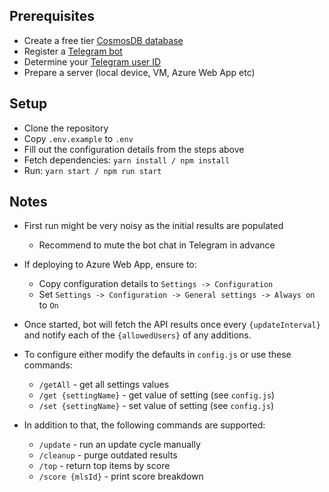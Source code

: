 ## Prerequisites

* Create a free tier [CosmosDB database](https://azure.microsoft.com/en-us/try/cosmosdb/)
* Register a [Telegram bot](https://t.me/botfather)
* Determine your [Telegram user ID](https://t.me/getmyid_bot)
* Prepare a server (local device, VM, Azure Web App etc)

## Setup

* Clone the repository
* Copy `.env.example` to `.env`
* Fill out the configuration details from the steps above
* Fetch dependencies: `yarn install / npm install`
* Run: `yarn start / npm run start`

## Notes

* First run might be very noisy as the initial results are populated
  * Recommend to mute the bot chat in Telegram in advance

* If deploying to Azure Web App, ensure to:
  * Copy configuration details to `Settings -> Configuration`
  * Set `Settings -> Configuration -> General settings -> Always on` to `On`

* Once started, bot will fetch the API results once every `{updateInterval}` and notify each of the `{allowedUsers}` of any additions. 

* To configure either modify the defaults in `config.js` or use these commands:
  * `/getAll` - get all settings values
  * `/get {settingName}` - get value of setting (see `config.js`)
  * `/set {settingName}` - set value of setting (see `config.js`)

* In addition to that, the following commands are supported:
  * `/update` - run an update cycle manually
  * `/cleanup` - purge outdated results
  * `/top` - return top items by score
  * `/score {mlsId}` - print score breakdown